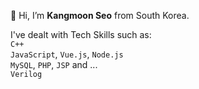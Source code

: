👋 Hi, I’m <b>Kangmoon Seo</b> from South Korea. 

I've dealt with Tech Skills such as: <br>
`C++` <br>
`JavaScript`, `Vue.js`, `Node.js` <br>
`MySQL`, `PHP`, `JSP` and ... <br>
`Verilog` <br>




<!---
KangmoonSeo/KangmoonSeo is a ✨ special ✨ repository because its `README.md` (this file) appears on your GitHub profile.
You can click the Preview link to take a look at your changes.
--->
